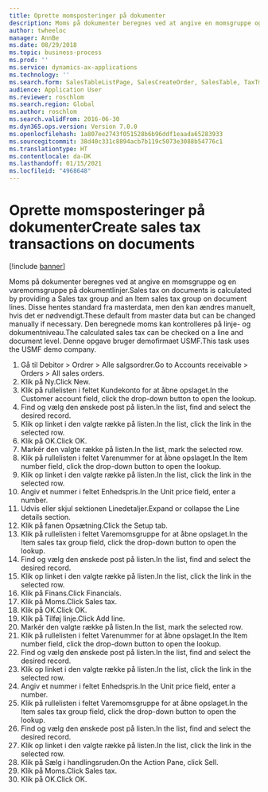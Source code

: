 ```yaml
---
title: Oprette momsposteringer på dokumenter
description: Moms på dokumenter beregnes ved at angive en momsgruppe og en varemomsgruppe på dokumentlinjer.
author: twheeloc
manager: AnnBe
ms.date: 08/29/2018
ms.topic: business-process
ms.prod: ''
ms.service: dynamics-ax-applications
ms.technology: ''
ms.search.form: SalesTableListPage, SalesCreateOrder, SalesTable, TaxTmpWorkTrans
audience: Application User
ms.reviewer: roschlom
ms.search.region: Global
ms.author: roschlom
ms.search.validFrom: 2016-06-30
ms.dyn365.ops.version: Version 7.0.0
ms.openlocfilehash: 1a807ee2743f051528b6b96ddf1eaada65283933
ms.sourcegitcommit: 38d40c331c8894acb7b119c5073e3088b54776c1
ms.translationtype: HT
ms.contentlocale: da-DK
ms.lasthandoff: 01/15/2021
ms.locfileid: "4968648"
---
```

# <a name="create-sales-tax-transactions-on-documents"></a><span data-ttu-id="eb2f2-103">Oprette momsposteringer på dokumenter</span><span class="sxs-lookup"><span data-stu-id="eb2f2-103">Create sales tax transactions on documents</span></span>

[!include [banner](../../includes/banner.md)]

<span data-ttu-id="eb2f2-104">Moms på dokumenter beregnes ved at angive en momsgruppe og en varemomsgruppe på dokumentlinjer.</span><span class="sxs-lookup"><span data-stu-id="eb2f2-104">Sales tax on documents is calculated by providing a Sales tax group and an Item sales tax group on document lines.</span></span> <span data-ttu-id="eb2f2-105">Disse hentes standard fra masterdata, men den kan ændres manuelt, hvis det er nødvendigt.</span><span class="sxs-lookup"><span data-stu-id="eb2f2-105">These default from master data but can be changed manually if necessary.</span></span> <span data-ttu-id="eb2f2-106">Den beregnede moms kan kontrolleres på linje- og dokumentniveau.</span><span class="sxs-lookup"><span data-stu-id="eb2f2-106">The calculated sales tax can be checked on a line and document level.</span></span> <span data-ttu-id="eb2f2-107">Denne opgave bruger demofirmaet USMF.</span><span class="sxs-lookup"><span data-stu-id="eb2f2-107">This task uses the USMF demo company.</span></span>

1. <span data-ttu-id="eb2f2-108">Gå til Debitor > Ordrer > Alle salgsordrer.</span><span class="sxs-lookup"><span data-stu-id="eb2f2-108">Go to Accounts receivable > Orders > All sales orders.</span></span>
2. <span data-ttu-id="eb2f2-109">Klik på Ny.</span><span class="sxs-lookup"><span data-stu-id="eb2f2-109">Click New.</span></span>
3. <span data-ttu-id="eb2f2-110">Klik på rullelisten i feltet Kundekonto for at åbne opslaget.</span><span class="sxs-lookup"><span data-stu-id="eb2f2-110">In the Customer account field, click the drop-down button to open the lookup.</span></span>
4. <span data-ttu-id="eb2f2-111">Find og vælg den ønskede post på listen.</span><span class="sxs-lookup"><span data-stu-id="eb2f2-111">In the list, find and select the desired record.</span></span>
5. <span data-ttu-id="eb2f2-112">Klik op linket i den valgte række på listen.</span><span class="sxs-lookup"><span data-stu-id="eb2f2-112">In the list, click the link in the selected row.</span></span>
6. <span data-ttu-id="eb2f2-113">Klik på OK.</span><span class="sxs-lookup"><span data-stu-id="eb2f2-113">Click OK.</span></span>
7. <span data-ttu-id="eb2f2-114">Markér den valgte række på listen.</span><span class="sxs-lookup"><span data-stu-id="eb2f2-114">In the list, mark the selected row.</span></span>
8. <span data-ttu-id="eb2f2-115">Klik på rullelisten i feltet Varenummer for at åbne opslaget.</span><span class="sxs-lookup"><span data-stu-id="eb2f2-115">In the Item number field, click the drop-down button to open the lookup.</span></span>
9. <span data-ttu-id="eb2f2-116">Klik op linket i den valgte række på listen.</span><span class="sxs-lookup"><span data-stu-id="eb2f2-116">In the list, click the link in the selected row.</span></span>
10. <span data-ttu-id="eb2f2-117">Angiv et nummer i feltet Enhedspris.</span><span class="sxs-lookup"><span data-stu-id="eb2f2-117">In the Unit price field, enter a number.</span></span>
11. <span data-ttu-id="eb2f2-118">Udvis eller skjul sektionen Linedetaljer.</span><span class="sxs-lookup"><span data-stu-id="eb2f2-118">Expand or collapse the Line details section.</span></span>
12. <span data-ttu-id="eb2f2-119">Klik på fanen Opsætning.</span><span class="sxs-lookup"><span data-stu-id="eb2f2-119">Click the Setup tab.</span></span>
13. <span data-ttu-id="eb2f2-120">Klik på rullelisten i feltet Varemomsgruppe for at åbne opslaget.</span><span class="sxs-lookup"><span data-stu-id="eb2f2-120">In the Item sales tax group field, click the drop-down button to open the lookup.</span></span>
14. <span data-ttu-id="eb2f2-121">Find og vælg den ønskede post på listen.</span><span class="sxs-lookup"><span data-stu-id="eb2f2-121">In the list, find and select the desired record.</span></span>
15. <span data-ttu-id="eb2f2-122">Klik op linket i den valgte række på listen.</span><span class="sxs-lookup"><span data-stu-id="eb2f2-122">In the list, click the link in the selected row.</span></span>
16. <span data-ttu-id="eb2f2-123">Klik på Finans.</span><span class="sxs-lookup"><span data-stu-id="eb2f2-123">Click Financials.</span></span>
17. <span data-ttu-id="eb2f2-124">Klik på Moms.</span><span class="sxs-lookup"><span data-stu-id="eb2f2-124">Click Sales tax.</span></span>
18. <span data-ttu-id="eb2f2-125">Klik på OK.</span><span class="sxs-lookup"><span data-stu-id="eb2f2-125">Click OK.</span></span>
19. <span data-ttu-id="eb2f2-126">Klik på Tilføj linje.</span><span class="sxs-lookup"><span data-stu-id="eb2f2-126">Click Add line.</span></span>
20. <span data-ttu-id="eb2f2-127">Markér den valgte række på listen.</span><span class="sxs-lookup"><span data-stu-id="eb2f2-127">In the list, mark the selected row.</span></span>
21. <span data-ttu-id="eb2f2-128">Klik på rullelisten i feltet Varenummer for at åbne opslaget.</span><span class="sxs-lookup"><span data-stu-id="eb2f2-128">In the Item number field, click the drop-down button to open the lookup.</span></span>
22. <span data-ttu-id="eb2f2-129">Find og vælg den ønskede post på listen.</span><span class="sxs-lookup"><span data-stu-id="eb2f2-129">In the list, find and select the desired record.</span></span>
23. <span data-ttu-id="eb2f2-130">Klik op linket i den valgte række på listen.</span><span class="sxs-lookup"><span data-stu-id="eb2f2-130">In the list, click the link in the selected row.</span></span>
24. <span data-ttu-id="eb2f2-131">Angiv et nummer i feltet Enhedspris.</span><span class="sxs-lookup"><span data-stu-id="eb2f2-131">In the Unit price field, enter a number.</span></span>
25. <span data-ttu-id="eb2f2-132">Klik på rullelisten i feltet Varemomsgruppe for at åbne opslaget.</span><span class="sxs-lookup"><span data-stu-id="eb2f2-132">In the Item sales tax group field, click the drop-down button to open the lookup.</span></span>
26. <span data-ttu-id="eb2f2-133">Find og vælg den ønskede post på listen.</span><span class="sxs-lookup"><span data-stu-id="eb2f2-133">In the list, find and select the desired record.</span></span>
27. <span data-ttu-id="eb2f2-134">Klik op linket i den valgte række på listen.</span><span class="sxs-lookup"><span data-stu-id="eb2f2-134">In the list, click the link in the selected row.</span></span>
28. <span data-ttu-id="eb2f2-135">Klik på Sælg i handlingsruden.</span><span class="sxs-lookup"><span data-stu-id="eb2f2-135">On the Action Pane, click Sell.</span></span>
29. <span data-ttu-id="eb2f2-136">Klik på Moms.</span><span class="sxs-lookup"><span data-stu-id="eb2f2-136">Click Sales tax.</span></span>
30. <span data-ttu-id="eb2f2-137">Klik på OK.</span><span class="sxs-lookup"><span data-stu-id="eb2f2-137">Click OK.</span></span>

